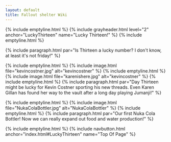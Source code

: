 ```yaml
---
layout: default
title: Fallout shelter Wiki
---
```

{% include emptyline.html %}
{% include grayheader.html level="2" anchor="LuckyThirteen" name="Lucky Thirteen!" %}
{% include emptyline.html %}

{% include paragraph.html par="Is Thirteen a lucky number? I don't know, at least it's not friday!" %}

{% include emptyline.html %}
{% include image.html file="kevincostner.jpg" alt="kevincostner" %}
{% include emptyline.html %}
{% include image.html file="karenishere.jpg" alt="kevincostner" %}
{% include emptyline.html %}
{% include paragraph.html par="Day Thirteen might be lucky for Kevin Costner sporting his new threads. Even Karen Gillan has found her way to the vault after a long day playing Jumanji!" %}

{% include emptyline.html %}
{% include image.html file="NukaColaBottler.jpg" alt="NukaColaBottler" %}
{% include emptyline.html %}
{% include paragraph.html par="Our first Nuka Cola Bottler! Now we can really expand out food and water production!" %}

{% include emptyline.html %}
{% include navbutton.html anchor="index.html#LuckyThirteen" name="Top Of Page" %}

